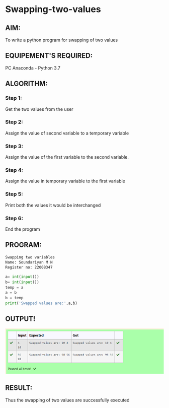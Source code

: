 # Swapping-two-values
## AIM:
To write a python program for swapping of two values
## EQUIPEMENT'S REQUIRED: 
PC
Anaconda - Python 3.7
## ALGORITHM: 
### Step 1:
Get the two values from the user
### Step 2: 
Assign the value of second variable to a temporary variable 
### Step 3: 
Assign the value of the first variable to the second variable.
### Step 4:  
Assign the value in temporary variable to the first variable
### Step 5: 
Print both the values it would be interchanged
### Step 6: 
End the program
## PROGRAM:
```
Swapping two variables
Name: Soundariyan M N
Register no: 22008347
```
```python
a= int(input())
b= int(input())
temp = a
a = b
b = temp
print('Swapped values are:',a,b)
```

## OUTPUT!
![model](output.png)

## RESULT:
Thus the swapping of two values are successfully executed



